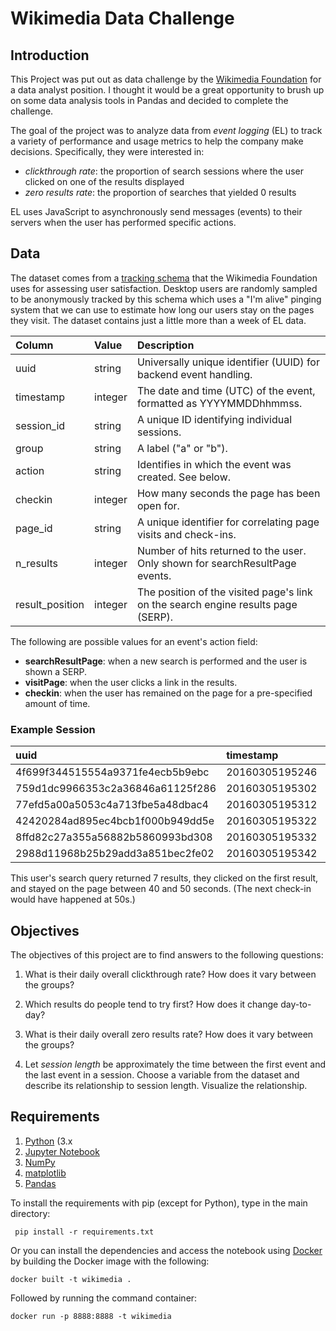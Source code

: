 # Wikimedia Data Challenge

## Introduction

This Project was put out as data challenge by the <a href="https://wikimediafoundation.org/wiki/Home">Wikimedia Foundation</a> for a data analyst position. I thought it would be a great opportunity to brush up on some data analysis tools in Pandas and decided to complete the challenge.


The goal of the project was to analyze data from *event logging* (EL) to track a variety of performance and usage metrics to help the company make decisions. Specifically, they were interested in:

- *clickthrough rate*: the proportion of search sessions where the user clicked on one of the results displayed
- *zero results rate*: the proportion of searches that yielded 0 results

EL uses JavaScript to asynchronously send messages (events) to their servers when the user has performed specific actions. 


## Data

The dataset comes from a [tracking schema](3) that the Wikimedia Foundation uses for assessing user satisfaction. Desktop users are randomly sampled to be anonymously tracked by this schema which uses a "I'm alive" pinging system that we can use to estimate how long our users stay on the pages they visit. The dataset contains just a little more than a week of EL data.

| Column          | Value   | Description                                                                       |
|:----------------|:--------|:----------------------------------------------------------------------------------|
| uuid            | string  | Universally unique identifier (UUID) for backend event handling.                  |
| timestamp       | integer | The date and time (UTC) of the event, formatted as YYYYMMDDhhmmss.                |
| session_id      | string  | A unique ID identifying individual sessions.                                      |
| group           | string  | A label ("a" or "b").                                     |
| action          | string  | Identifies in which the event was created. See below.                             |
| checkin         | integer | How many seconds the page has been open for.                                      |
| page_id         | string  | A unique identifier for correlating page visits and check-ins.                    |
| n_results       | integer | Number of hits returned to the user. Only shown for searchResultPage events.      |
| result_position | integer | The position of the visited page's link on the search engine results page (SERP). |

The following are possible values for an event's action field:

- **searchResultPage**: when a new search is performed and the user is shown a SERP.
- **visitPage**: when the user clicks a link in the results.
- **checkin**: when the user has remained on the page for a pre-specified amount of time.

### Example Session

|uuid                             |      timestamp|session_id       |group |action           | checkin|page_id          | n_results| result_position|
|:--------------------------------|:--------------|:----------------|:-----|:----------------|-------:|:----------------|---------:|---------------:|
|4f699f344515554a9371fe4ecb5b9ebc | 20160305195246|001e61b5477f5efc |b     |searchResultPage |      NA|1b341d0ab80eb77e |         7|              NA|
|759d1dc9966353c2a36846a61125f286 | 20160305195302|001e61b5477f5efc |b     |visitPage        |      NA|5a6a1f75124cbf03 |        NA|               1|
|77efd5a00a5053c4a713fbe5a48dbac4 | 20160305195312|001e61b5477f5efc |b     |checkin          |      10|5a6a1f75124cbf03 |        NA|               1|
|42420284ad895ec4bcb1f000b949dd5e | 20160305195322|001e61b5477f5efc |b     |checkin          |      20|5a6a1f75124cbf03 |        NA|               1|
|8ffd82c27a355a56882b5860993bd308 | 20160305195332|001e61b5477f5efc |b     |checkin          |      30|5a6a1f75124cbf03 |        NA|               1|
|2988d11968b25b29add3a851bec2fe02 | 20160305195342|001e61b5477f5efc |b     |checkin          |      40|5a6a1f75124cbf03 |        NA|               1|

This user's search query returned 7 results, they clicked on the first result, and stayed on the page between 40 and 50 seconds. (The next check-in would have happened at 50s.)

[1]: https://www.mediawiki.org/wiki/Wikimedia_Discovery
[2]: https://wikimediafoundation.org/wiki/Home
[3]: https://meta.wikimedia.org/wiki/Schema:TestSearchSatisfaction2


## Objectives

The objectives of this project are to find answers to the following questions:

1. What is their daily overall clickthrough rate? How does it vary between the groups?

2. Which results do people tend to try first? How does it change day-to-day?

3. What is their daily overall zero results rate? How does it vary between the groups?

4. Let *session length* be approximately the time between the first event and the last event in a session. Choose a variable from the dataset and describe its relationship to session length. Visualize the relationship.



## Requirements 
1. <a href="https://www.python.org/"> Python</a> (3.x
2. <a href="http://jupyter.org/">Jupyter Notebook</a>
3. <a href="http://www.numpy.org/">NumPy</a>
4. <a href="http://matplotlib.org/">matplotlib</a>
5. <a href="http://pandas.pydata.org">Pandas</a>


To install the requirements with pip (except for Python), type in the main directory:

<code> pip install -r requirements.txt </code>


Or you can install the dependencies and access the notebook using <a href="https://www.docker.com/">Docker</a> by building the Docker image with the following:


	docker built -t wikimedia .

Followed by running the command container:

	docker run -p 8888:8888 -t wikimedia
